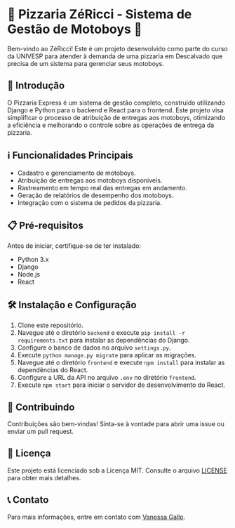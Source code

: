 # 🍕 Pizzaria ZéRicci - Sistema de Gestão de Motoboys 🛵

Bem-vindo ao ZéRicci! Este é um projeto desenvolvido como parte do curso da UNIVESP para atender à demanda de uma pizzaria em Descalvado que precisa de um sistema para gerenciar seus motoboys.

## 🚀 Introdução

O Pizzaria Express é um sistema de gestão completo, construído utilizando Django e Python para o backend e React para o frontend. Este projeto visa simplificar o processo de atribuição de entregas aos motoboys, otimizando a eficiência e melhorando o controle sobre as operações de entrega da pizzaria.

## ℹ️ Funcionalidades Principais

- Cadastro e gerenciamento de motoboys.
- Atribuição de entregas aos motoboys disponíveis.
- Rastreamento em tempo real das entregas em andamento.
- Geração de relatórios de desempenho dos motoboys.
- Integração com o sistema de pedidos da pizzaria.

## 📋 Pré-requisitos

Antes de iniciar, certifique-se de ter instalado:

- Python 3.x
- Django
- Node.js
- React

## 🛠️ Instalação e Configuração

1. Clone este repositório.
2. Navegue até o diretório `backend` e execute `pip install -r requirements.txt` para instalar as dependências do Django.
3. Configure o banco de dados no arquivo `settings.py`.
4. Execute `python manage.py migrate` para aplicar as migrações.
5. Navegue até o diretório `frontend` e execute `npm install` para instalar as dependências do React.
6. Configure a URL da API no arquivo `.env` no diretório `frontend`.
7. Execute `npm start` para iniciar o servidor de desenvolvimento do React.

## 🤝 Contribuindo

Contribuições são bem-vindas! Sinta-se à vontade para abrir uma issue ou enviar um pull request.

## 📄 Licença

Este projeto está licenciado sob a Licença MIT. Consulte o arquivo [LICENSE](LICENSE) para obter mais detalhes.

## 📞 Contato

Para mais informações, entre em contato com [Vanessa Gallo](mailto:vanessaleticiagallo@email.com).

